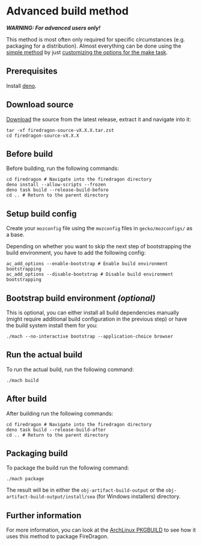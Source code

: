 # Advanced build method

***WARNING: For advanced users only!***

This method is most often only required for specific circumstances (e.g. packaging for a distribution). Almost everything can be done using the [simple method](./simple.md) by just [customizing the options for the make task](../make.md).

## Prerequisites

Install [deno](https://docs.deno.com/).

## Download source

[Download](https://gitlab.com/garuda-linux/firedragon/firedragon12/-/releases/permalink/latest/downloads/firedragon-source.tar.zst) the source from the latest release, extract it and navigate into it:

``` shell
tar -xf firedragon-source-vX.X.X.tar.zst
cd firedragon-source-vX.X.X
```

## Before build

Before building, run the following commands:

``` shell
cd firedragon # Navigate into the firedragon directory
deno install --allow-scripts --frozen
deno task build --release-build-before
cd .. # Return to the parent directory
```

## Setup build config

Create your `mozconfig` file using the `mozconfig` files in `gecko/mozconfigs/` as a base.

Depending on whether you want to skip the next step of bootstrapping the build environment, you have to add the following config:

``` shell
ac_add_options --enable-bootstrap # Enable build environment bootstrapping
ac_add_options --disable-bootstrap # Disable build environment bootstrapping
```

## Bootstrap build environment *(optional)*

This is optional, you can either install all build dependencies manually (might require additional build configuration in the previous step) or have the build system install them for you:

``` shell
./mach --no-interactive bootstrap --application-choice browser
```

## Run the actual build

To run the actual build, run the following command:

``` shell
./mach build
```

## After build

After building run the following commands:

``` shell
cd firedragon # Navigate into the firedragon directory
deno task build --release-build-after
cd .. # Return to the parent directory
```

## Packaging build

To package the build run the following command:

``` shell
./mach package
```

The result will be in either the `obj-artifact-build-output` or the `obj-artifact-build-output/install/sea` (for Windows installers) directory.

## Further information

For more information, you can look at the [ArchLinux PKGBUILD](https://gitlab.com/garuda-linux/pkgbuilds/-/blob/main/firedragon/PKGBUILD?ref_type=heads) to see how it uses this method to package FireDragon.
